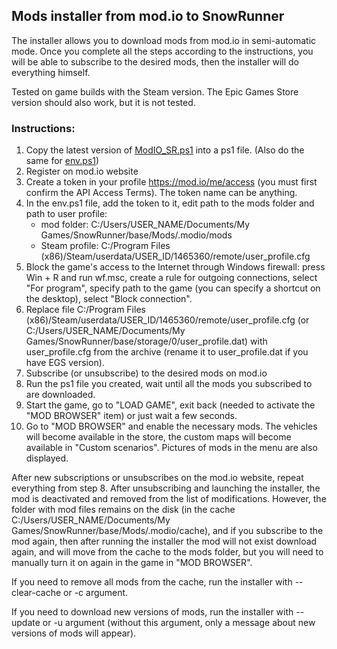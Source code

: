 ## Mods installer from mod.io to SnowRunner

The installer allows you to download mods from mod.io in semi-automatic mode. Once you complete all the steps according to the instructions, you will be able to subscribe to the desired mods, then the installer will do everything himself.

Tested on game builds with the Steam version. The Epic Games Store version should also work, but it is not tested.


### Instructions:
1. Copy the latest version of [ModIO_SR.ps1](https://raw.githubusercontent.com/AryanVerma1024/SnowRunner_mod_installer/master/ModIO_SR.ps1) into a ps1 file. (Also do the same for [env.ps1](https://raw.githubusercontent.com/AryanVerma1024/SnowRunner_mod_installer/master/env.ps1))
2. Register on mod.io website
3. Create a token in your profile https://mod.io/me/access (you must first confirm the API Access Terms). The token name can be anything.
4. In the env.ps1 file, add the token to it, edit path to the mods folder and path to user profile:
   - mod folder: C:/Users/USER_NAME/Documents/My Games/SnowRunner/base/Mods/.modio/mods
   - Steam profile: C:/Program Files (x86)/Steam/userdata/USER_ID/1465360/remote/user_profile.cfg
5. Block the game's access to the Internet through Windows firewall: press Win + R and run wf.msc, create a rule for outgoing connections, select "For program", specify path to the game (you can specify a shortcut on the desktop), select "Block connection".
6. Replace file C:/Program Files (x86)/Steam/userdata/USER_ID/1465360/remote/user_profile.cfg (or C:/Users/USER_NAME/Documents/My Games/SnowRunner/base/storage/0/user_profile.dat) with user_profile.cfg from the archive (rename it to user_profile.dat if you have EGS version).
7. Subscribe (or unsubscribe) to the desired mods on mod.io
8. Run the ps1 file you created, wait until all the mods you subscribed to are downloaded.
9. Start the game, go to "LOAD GAME", exit back (needed to activate the "MOD BROWSER" item) or just wait a few seconds.
10. Go to "MOD BROWSER" and enable the necessary mods. The vehicles will become available in the store, the custom maps will become available in "Custom scenarios". Pictures of mods in the menu are also displayed.

After new subscriptions or unsubscribes on the mod.io website, repeat everything from step 8. After unsubscribing and launching the installer, the mod is deactivated and removed from the list of modifications. However, the folder with mod files remains on the disk (in the cache C:/Users/USER_NAME/Documents/My Games/SnowRunner/base/Mods/.modio/cache), and if you subscribe to the mod again, then after running the installer the mod will not exist download again, and will move from the cache to the mods folder, but you will need to manually turn it on again in the game in "MOD BROWSER".

If you need to remove all mods from the cache, run the installer with --clear-cache or -c argument.

If you need to download new versions of mods, run the installer with --update or -u argument (without this argument, only a message about new versions of mods will appear).
